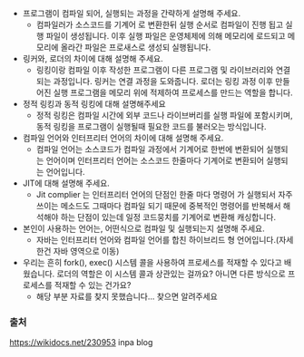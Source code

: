 - 프로그램이 컴파일 되어, 실행되는 과정을 간략하게 설명해 주세요.
  - 컴파일러가 소스코드를 기계어 로 변환한뒤 실행 순서로 컴파일이 진행 됩고 실행 파일이 생성됩니다. 이후 실행 파일은 운영체제에 의해 메모리에 로드되고 메모리에 올라간 파일은 프로새스로 생성되 실행됩니다.
- 링커와, 로더의 차이에 대해 설명해 주세요.
  - 링킹이랑 컴파일 이후 작성한 프로그램이 다른 프로그램 및 라이브러리와 연결되는 과정입니다. 링커는 연결 과정을 도와줍니다. 로더는 링킹 과정 이후 만들어진 실행 프로그램을 메모리 위에 적제하여 프로세스를 만드는 역할을 합니다.
- 정적 링킹과 동적 링킹에 대해 설명해주세요
  - 정적 링킹은 컴파일 시간에 외부 코드나 라이브버리를 실행 파일에 포함시키며, 동적 링킹을 프로그램이 실행될때 필요한 코드를 불러오는 방식입니다.
- 컴파일 언어와 인터프리터 언어의 차이에 대해 설명해 주세요.
  - 컴파일 언어는 소스코드가 컴파일 과정에서 기계어로 한번에 변환되어 실행되는 언어이며 인터프리터 언어는 소스코드 한줄마다 기계어로 변환되어 실행되는 언어입니다.
- JIT에 대해 설명해 주세요.
  - Jit complier 는 인터프리터 언어의 단점인 한줄 마다 명령어 가 실행되서 자주 쓰이는 메소드도 그때마다 컴파일 되기 때문에 중복적인 명령어를 반복해서 해석해야 하는 단점이 있는데 일정 코드뭉치를 기계어로 변환해 캐싱합니다.
- 본인이 사용하는 언어는, 어떤식으로 컴파일 및 실행되는지 설명해 주세요.
  - 자바는 인터프리터 언어와 컴파일 언어를 합친 하이브리드 형 언어입니다.(자세한건 자바 영역으로 이동)
- 우리는 흔히 fork(), exec() 시스템 콜을 사용하여 프로세스를 적재할 수 있다고 배웠습니다. 로더의 역할은 이 시스템 콜과 상관있는 걸까요? 아니면 다른 방식으로 프로세스를 적재할 수 있는 건가요?
  -  해당 부분 자료를 찾지 못했습니다... 찾으면 알려주세요

### 출처
https://wikidocs.net/230953
inpa blog